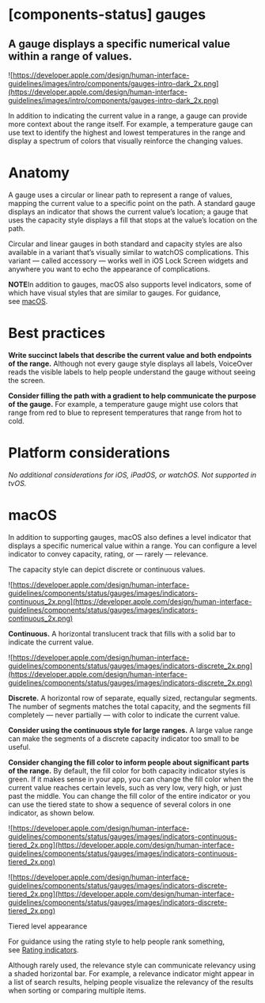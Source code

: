 # **[components-status] gauges**

## A gauge displays a specific numerical value within a range of values.

![https://developer.apple.com/design/human-interface-guidelines/images/intro/components/gauges-intro-dark_2x.png](https://developer.apple.com/design/human-interface-guidelines/images/intro/components/gauges-intro-dark_2x.png)

In addition to indicating the current value in a range, a gauge can provide more context about the range itself. For example, a temperature gauge can use text to identify the highest and lowest temperatures in the range and display a spectrum of colors that visually reinforce the changing values.

# **Anatomy**

A gauge uses a circular or linear path to represent a range of values, mapping the current value to a specific point on the path. A standard gauge displays an indicator that shows the current value’s location; a gauge that uses the capacity style displays a fill that stops at the value’s location on the path.

Circular and linear gauges in both standard and capacity styles are also available in a variant that’s visually similar to watchOS complications. This variant — called accessory — works well in iOS Lock Screen widgets and anywhere you want to echo the appearance of complications.

**NOTE**In addition to gauges, macOS also supports level indicators, some of which have visual styles that are similar to gauges. For guidance, see [macOS](https://developer.apple.com/design/human-interface-guidelines/components/status/gauges#macos).

# **Best practices**

**Write succinct labels that describe the current value and both endpoints of the range.** Although not every gauge style displays all labels, VoiceOver reads the visible labels to help people understand the gauge without seeing the screen.

**Consider filling the path with a gradient to help communicate the purpose of the gauge.** For example, a temperature gauge might use colors that range from red to blue to represent temperatures that range from hot to cold.

# **Platform considerations**

*No additional considerations for iOS, iPadOS, or watchOS. Not supported in tvOS.*

# **macOS**

In addition to supporting gauges, macOS also defines a level indicator that displays a specific numerical value within a range. You can configure a level indicator to convey capacity, rating, or — rarely — relevance.

The capacity style can depict discrete or continuous values.

![https://developer.apple.com/design/human-interface-guidelines/components/status/gauges/images/indicators-continuous_2x.png](https://developer.apple.com/design/human-interface-guidelines/components/status/gauges/images/indicators-continuous_2x.png)

**Continuous.** A horizontal translucent track that fills with a solid bar to indicate the current value.

![https://developer.apple.com/design/human-interface-guidelines/components/status/gauges/images/indicators-discrete_2x.png](https://developer.apple.com/design/human-interface-guidelines/components/status/gauges/images/indicators-discrete_2x.png)

**Discrete.** A horizontal row of separate, equally sized, rectangular segments. The number of segments matches the total capacity, and the segments fill completely — never partially — with color to indicate the current value.

**Consider using the continuous style for large ranges.** A large value range can make the segments of a discrete capacity indicator too small to be useful.

**Consider changing the fill color to inform people about significant parts of the range.** By default, the fill color for both capacity indicator styles is green. If it makes sense in your app, you can change the fill color when the current value reaches certain levels, such as very low, very high, or just past the middle. You can change the fill color of the entire indicator or you can use the tiered state to show a sequence of several colors in one indicator, as shown below.

![https://developer.apple.com/design/human-interface-guidelines/components/status/gauges/images/indicators-continuous-tiered_2x.png](https://developer.apple.com/design/human-interface-guidelines/components/status/gauges/images/indicators-continuous-tiered_2x.png)

![https://developer.apple.com/design/human-interface-guidelines/components/status/gauges/images/indicators-discrete-tiered_2x.png](https://developer.apple.com/design/human-interface-guidelines/components/status/gauges/images/indicators-discrete-tiered_2x.png)

Tiered level appearance

For guidance using the rating style to help people rank something, see [Rating indicators](https://developer.apple.com/design/human-interface-guidelines/components/status/rating-indicators).

Although rarely used, the relevance style can communicate relevancy using a shaded horizontal bar. For example, a relevance indicator might appear in a list of search results, helping people visualize the relevancy of the results when sorting or comparing multiple items.